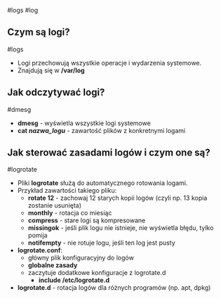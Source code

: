 #logs #log
## Czym są logi?
#logs
- Logi przechowują wszystkie operacje i wydarzenia systemowe.
- Znajdują się w **/var/log**

## Jak odczytywać logi?
#dmesg 
- **dmesg** - wyświetla wszystkie logi systemowe
- **cat *nazwa_logu*** - zawartość plików z konkretnymi logami

## Jak sterować zasadami logów i czym one są?
#logrotate 
- Pliki **logrotate** służą do automatycznego rotowania logami.
- Przykład zawartości takiego pliku:
	- **rotate 12** - zachowaj 12 starych kopii logów (czyli np. 13 kopia zostanie usunięta)
	- **monthly** - rotacja co miesiąc
	- **compress** - stare logi są kompresowane
	- **missingok** - jeśli plik logu nie istnieje, nie wyświetla błędu, tylko pomija
	- **notifempty** - nie rotuje logu, jeśli ten log jest pusty
- **logrotate.conf**:
	- główny plik konfiguracyjny do logów
	- **globalne zasady**
	- zaczytuje dodatkowe konfiguracje z logrotate.d
		- **include /etc/logrotate.d**
- **logrotate.d** - rotacja logów dla różnych programów (np. apt, dpkg)